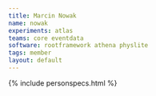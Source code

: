 ```yaml
---
title: Marcin Nowak
name: nowak
experiments: atlas
teams: core eventdata
software: rootframework athena physlite
tags: member
layout: default
---
```


{% include personspecs.html %}

